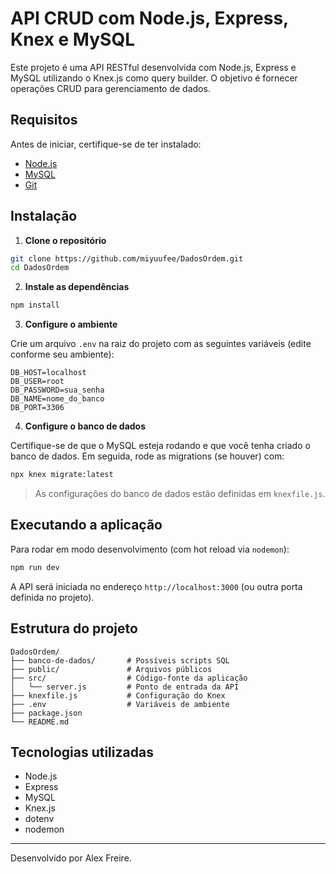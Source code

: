 # API CRUD com Node.js, Express, Knex e MySQL

Este projeto é uma API RESTful desenvolvida com Node.js, Express e MySQL utilizando o Knex.js como query builder. O objetivo é fornecer operações CRUD para gerenciamento de dados.

## Requisitos

Antes de iniciar, certifique-se de ter instalado:

- [Node.js](https://nodejs.org/)
- [MySQL](https://www.mysql.com/)
- [Git](https://git-scm.com/)

## Instalação

1. **Clone o repositório**

```bash
git clone https://github.com/miyuufee/DadosOrdem.git
cd DadosOrdem
```

2. **Instale as dependências**

```bash
npm install
```

3. **Configure o ambiente**

Crie um arquivo `.env` na raiz do projeto com as seguintes variáveis (edite conforme seu ambiente):

```env
DB_HOST=localhost
DB_USER=root
DB_PASSWORD=sua_senha
DB_NAME=nome_do_banco
DB_PORT=3306
```

4. **Configure o banco de dados**

Certifique-se de que o MySQL esteja rodando e que você tenha criado o banco de dados. Em seguida, rode as migrations (se houver) com:

```bash
npx knex migrate:latest
```

> As configurações do banco de dados estão definidas em `knexfile.js`.

## Executando a aplicação

Para rodar em modo desenvolvimento (com hot reload via `nodemon`):

```bash
npm run dev
```

A API será iniciada no endereço `http://localhost:3000` (ou outra porta definida no projeto).

## Estrutura do projeto

```
DadosOrdem/
├── banco-de-dados/       # Possíveis scripts SQL
├── public/               # Arquivos públicos
├── src/                  # Código-fonte da aplicação
│   └── server.js         # Ponto de entrada da API
├── knexfile.js           # Configuração do Knex
├── .env                  # Variáveis de ambiente
├── package.json
└── README.md
```

## Tecnologias utilizadas

- Node.js
- Express
- MySQL
- Knex.js
- dotenv
- nodemon

---

Desenvolvido por Alex Freire.
